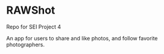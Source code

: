 # RAWShot
Repo for SEI Project 4

An app for users to share and like photos, and follow favorite photographers.
